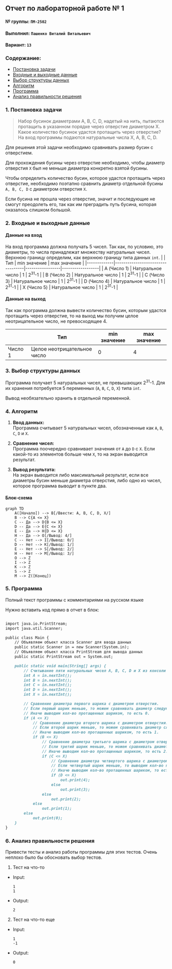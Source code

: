 ## Отчет по лабораторной работе № 1

#### № группы: `ПМ-2502`

#### Выполнил: `Пашенко Виталий Витальевич`

#### Вариант: `13`

### Cодержание:

- [Постановка задачи](#1-постановка-задачи)
- [Входные и выходные данные](#2-входные-и-выходные-данные)
- [Выбор структуры данных](#3-выбор-структуры-данных)
- [Алгоритм](#4-алгоритм)
- [Программа](#5-программа)
- [Анализ правильности решения](#6-анализ-правильности-решения)

### 1. Постановка задачи

> Набор бусинок диаметрами A, B, C, D, надетый на нить, пытаются протащить в указанном порядке через отверстие диаметром X. Какое количество
бусинок удастся протащить через отверстие? На вход программы подаются
натуральные числа X, A, B, C, D.

Для решения этой задачи необходимо сравнивать размер бусин с отверстием.

Для прохождения бусины через отверстие необходимо, чтобы диаметр отверстия `Х` был не меньше диаметра конкретно взятой бусины.

Чтобы определить количество бусин, которое удастся протащить через отверстие, необходимо поэтапно сравнить диаметр отдельной бусины `А, B, C, D` c диаметром отверстия `Х`.

Если бусина не прошла через отверстие, значит и последующие не смогут преодолеть его, так как им преградить путь бусина, которая оказалось слишком большой.

### 2. Входные и выходные данные

#### Данные на вход

На вход программа должна получать 5 чисел. Так как, по условию, это диаметры, то числа принадлежат множеству натуральных чисел. Верхнюю границу определим, как верхнюю границу типа данных `int`.
|             | Тип                              | min значение    | max значение     |
|-------------|----------------------------------|-----------------|------------------|
| A (Число 1) | Натуральное число                | 1               | 2<sup>31</sup>-1 |
| B (Число 2) | Натуральное число                | 1               | 2<sup>31</sup>-1 |
| C (Число 3) | Натуральное число                | 1               | 2<sup>31</sup>-1 |
| D (Число 4) | Натуральное число                | 1               | 2<sup>31</sup>-1 |
| X (Число 5) | Натуральное число                | 1               | 2<sup>31</sup>-1 |

#### Данные на выход

Так как программа должна вывести количество бусин, которым удастся протащить через отверстие, то на выход мы получим целое неотрицательное число, не превосходящее 4.

|         | Тип                                | min значение | max значение   |
|---------|------------------------------------|--------------|----------------|
| Число 1 | Целое неотрицательное число        | 0            | 4              |

### 3. Выбор структуры данных

Программа получает 5 натуральных чисел, не превышающих 2<sup>31</sup>-1. Для их хранения потребуется 5 переменных (`A`, `B`, `C`, `D`, `X`) типа `int`.

Вывод необязательно хранить в отдельной переменной.

### 4. Алгоритм

1. **Ввод данных:**  
   Программа считывает 5 натуральных чисел, обозначенные как `A`, `B`, `C`, `D` и `X`.

2. **Сравнение чисел:**  
   Программа поочередно сравнивает значения от `A` до `D` с `X`. Если какой-то из элементов больше чем `X`, то на экран выводится результат.
   
3. **Вывод результата:**  
   На экран выводится либо максимальный результат, если все диаметры бусин меньше диаметра отверстия, либо одно из чисел, которое программа выводит в пункте два.

#### Блок-схема

```mermaid
graph TD
    A([Начало]) --> B[/Ввести: A, B, C, D, X/]
    B --> C{A <= X}
    C -- Да --> D{B <= X}
    D -- Да --> E{C <= X}
    E -- Да --> H{D <= X}
    H -- Да --> O[/Вывод: 4/]
    C -- Нет --> I[/Вывод: 0/]
    D -- Нет --> K[/Вывод: 1/]
    E -- Нет --> S[/Вывод: 2/]
    H -- Нет --> M[/Вывод: 3/]
    O --> Z
    I --> Z
    K --> Z
    S --> Z
    M --> Z([Конец])

```

### 5. Программа

Полный текст программы с комментариями на русском языке

Нужно вставить код прямо в отчет в блок:

```markdown

import java.io.PrintStream;
import java.util.Scanner;

public class Main {
    // Объявляем объект класса Scanner для ввода данных
    public static Scanner in = new Scanner(System.in);
    // Объявляем объект класса PrintStream для вывода данных
    public static PrintStream out = System.out;

    public static void main(String[] args) {
        // Считывание пяти натуральных чисел A, B, C, D и X из консоли
        int A = in.nextInt();
        int B = in.nextInt();
        int C = in.nextInt();
        int D = in.nextInt();
        int X = in.nextInt();

        // Сравнение диаметра первого шарика с диаметром отверстия.
        // Если первый шарик меньше, то можем сравнивать диаметр следующего шарика.
        // Иначе выводим кол-во протащенных шариком, то есть 0.
        if (A <= X)
            // Сравнение диаметра второго шарика с диаметром отверстия.
            // Если второй шарик меньше, то можем сравнивать диаметр следующего шарика.
            // Иначе выводим кол-во протащенных шариком, то есть 1.
            if (B <= X)
                // Сравнение диаметра третьего шарика с диаметром отверстия.
                // Если третий шарик меньше, то можем сравнивать диаметр следующего шарика.
                // Иначе выводим кол-во протащенных шариком, то есть 2.
                if (C <= X)
                    // Сравнение диаметра четвертого шарика с диаметром отверстия.
                    // Если четвертый шарик меньше, то выводим кол-во протащенных шариком, то есть 4.
                    // Иначе выводим кол-во протащенных шариком, то есть 3.
                    if (D <= X)
                        out.print(4);
                    else
                        out.print(3);
                else
                    out.print(2);
            else
                out.print(1);
        else
            out.print(0);
    }
}

```

### 6. Анализ правильности решения

Привести тесты и анализ работы программы для этих тестов.
Очень неплохо было бы обосновать выбор тестов.

1. Тест на что-то

- Input:
    ```
    1
    1
    ```

- Output:
    ```
    2
    ```

2. Тест на что-то еще

- Input:
    ```
    1
    -1
    ```

- Output:
    ```
    0
    ```
